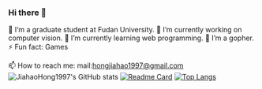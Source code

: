 ### Hi there 👋

<!--
**JiahaoHong1997/JiahaoHong1997** is a ✨ _special_ ✨ repository because its `README.md` (this file) appears on your GitHub profile.

Here are some ideas to get you started:

- 
- 
- 
- 
- 💬 Ask me about ...
- 
- 😄 Pronouns: ...
- 
-->

🤔 I‘m a graduate student at Fudan University.
🔭 I’m currently working on computer vision.
🌱 I’m currently learning web programming.
👯 I’m a gopher.
⚡ Fun fact: Games

📫 How to reach me: mail:hongjiahao1997@gmail.com
![JiahaoHong1997's GitHub stats](https://github-readme-stats.vercel.app/api?username=JiahaoHong1997&theme=solarized-dark&show_icons=true&show_owner=true)
[![Readme Card](https://github-readme-stats.vercel.app/api/pin/?username=JiahaoHong1997&repo=distributed-fileServer)](https://github.com/anuraghazra/github-readme-stats)
[![Top Langs](https://github-readme-stats.vercel.app/api/top-langs/?username=JiahaoHong1997&hide=html,css,EJS,JavaScript,Stylus)](https://github.com/anuraghazra/github-readme-stats)







